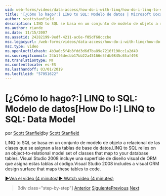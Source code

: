 ```yaml
---
uid: web-forms/videos/data-access/how-do-i-with-linq/how-do-i-linq-to-sql-data-model
title: '[¿Cómo lo hago?:] LINQ to SQL: Modelo de datos | Microsoft Docs'
author: scottstanfield
description: LINQ to SQL se basa en un conjunto de modelo de objeto a relacional de las clases que se asignan a las tablas de base de datos. Visual Studio 2008 incluye una superficie de diseño visual de ORM...
ms.author: riande
ms.date: 11/15/2007
ms.assetid: 24282199-9edf-4211-ac6e-f05df68cccbe
msc.legacyurl: /web-forms/videos/data-access/how-do-i-with-linq/how-do-i-linq-to-sql-data-model
msc.type: video
ms.openlocfilehash: 4b3a0c5f4b3fdd3d6d7ba89e7216f190cc1a2d49
ms.sourcegitcommit: 24b1f6decbb17bb22a45166e5fdb0845c65af498
ms.translationtype: MT
ms.contentlocale: es-ES
ms.lasthandoff: 03/01/2019
ms.locfileid: "57051622"
---
```

<a name="how-do-i-linq-to-sql-data-model"></a><span data-ttu-id="36c53-104">[¿Cómo lo hago?:] LINQ to SQL: Modelo de datos</span><span class="sxs-lookup"><span data-stu-id="36c53-104">[How Do I:] LINQ to SQL: Data Model</span></span>
====================
<span data-ttu-id="36c53-105">por [Scott Stanfield](https://github.com/scottstanfield)</span><span class="sxs-lookup"><span data-stu-id="36c53-105">by [Scott Stanfield](https://github.com/scottstanfield)</span></span>

<span data-ttu-id="36c53-106">LINQ to SQL se basa en un conjunto de modelo de objeto a relacional de las clases que se asignan a las tablas de base de datos.</span><span class="sxs-lookup"><span data-stu-id="36c53-106">LINQ to SQL relies on an object-to-relational model set of classes that map to your database tables.</span></span> <span data-ttu-id="36c53-107">Visual Studio 2008 incluye una superficie de diseño visual de ORM que asigna estas tablas al código.</span><span class="sxs-lookup"><span data-stu-id="36c53-107">Visual Studio 2008 includes a visual ORM design surface that maps these tables to code.</span></span>

[<span data-ttu-id="36c53-108">&#9654;Vea el vídeo (4 minutos)</span><span class="sxs-lookup"><span data-stu-id="36c53-108">&#9654; Watch video (4 minutes)</span></span>](https://channel9.msdn.com/Blogs/ASP-NET-Site-Videos/how-do-i-linq-to-sql-data-model)

> [!div class="step-by-step"]
> <span data-ttu-id="36c53-109">[Anterior](how-do-i-linq-to-sql-overview.md)
> [Siguiente](how-do-i-linq-to-sql-querying-the-database.md)</span><span class="sxs-lookup"><span data-stu-id="36c53-109">[Previous](how-do-i-linq-to-sql-overview.md)
[Next](how-do-i-linq-to-sql-querying-the-database.md)</span></span>
